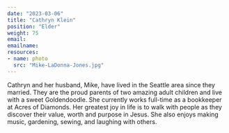 ```yaml
---
date: "2023-03-06"
title: "Cathryn Klein"
position: "Elder"
weight: 75
email:
emailname:
resources:
- name: photo
  src: "Mike-LaDonna-Jones.jpg"
---
```


Cathryn and her husband, Mike, have lived in the Seattle area since they married. They are the proud parents of two amazing adult children and live with a sweet Goldendoodle. She currently works full-time as a bookkeeper at Acres of Diamonds. Her greatest joy in life is to walk with people as they discover their value, worth and purpose in Jesus. She also enjoys making music, gardening, sewing, and laughing with others.

